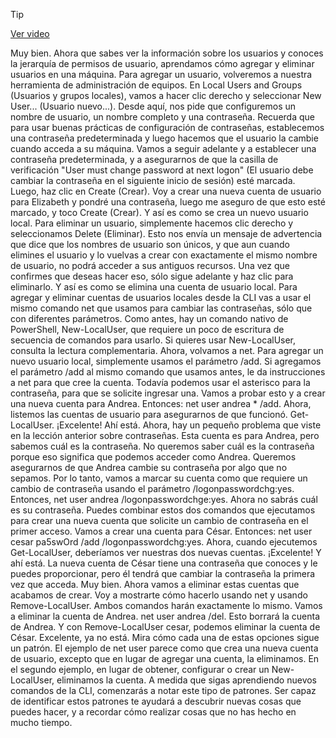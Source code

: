 > [!TIP]  
> [Ver video](https://youtu.be/Uzz-vwQVmW4)

Muy bien. Ahora que sabes ver la información sobre los usuarios y conoces la jerarquía de permisos de usuario, aprendamos cómo agregar y eliminar usuarios en una máquina. Para agregar un usuario, volveremos a nuestra herramienta de administración de equipos. En Local Users and Groups (Usuarios y grupos locales), vamos a hacer clic derecho y seleccionar New User... (Usuario nuevo...). Desde aquí, nos pide que configuremos un nombre de usuario, un nombre completo y una contraseña. Recuerda que para usar buenas prácticas de configuración de contraseñas, establecemos una contraseña predeterminada y luego hacemos que el usuario la cambie cuando acceda a su máquina. Vamos a seguir adelante y a establecer una contraseña predeterminada, y a asegurarnos de que la casilla de verificación "User must change password at next logon" (El usuario debe cambiar la contraseña en el siguiente inicio de sesión) esté marcada. Luego, haz clic en Create (Crear). Voy a crear una nueva cuenta de usuario para Elizabeth y pondré una contraseña, luego me aseguro de que esto esté marcado, y toco Create (Crear). Y así es como se crea un nuevo usuario local. Para eliminar un usuario, simplemente hacemos clic derecho y seleccionamos Delete (Eliminar). Esto nos envía un mensaje de advertencia que dice que los nombres de usuario son únicos, y que aun cuando elimines el usuario y lo vuelvas a crear con exactamente el mismo nombre de usuario, no podrá acceder a sus antiguos recursos. Una vez que confirmes que deseas hacer eso, sólo sigue adelante y haz clic para eliminarlo. Y así es como se elimina una cuenta de usuario local. Para agregar y eliminar cuentas de usuarios locales desde la CLI vas a usar el mismo comando net que usamos para cambiar las contraseñas, sólo que con diferentes parámetros. Como antes, hay un comando nativo de PowerShell, New-LocalUser, que requiere un poco de escritura de secuencia de comandos para usarlo. Si quieres usar New-LocalUser, consulta la lectura complementaria. Ahora, volvamos a net. Para agregar un nuevo usuario local, simplemente usamos el parámetro /add. Si agregamos el parámetro /add al mismo comando que usamos antes, le da instrucciones a net para que cree la cuenta. Todavía podemos usar el asterisco para la contraseña, para que se solicite ingresar una. Vamos a probar esto y a crear una nueva cuenta para Andrea. Entonces: net user andrea * /add. Ahora, listemos las cuentas de usuario para asegurarnos de que funcionó. Get-LocalUser. ¡Excelente! Ahí está. Ahora, hay un pequeño problema que viste en la lección anterior sobre contraseñas. Esta cuenta es para Andrea, pero sabemos cuál es la contraseña. No queremos saber cuál es la contraseña porque eso significa que podemos acceder como Andrea. Queremos asegurarnos de que Andrea cambie su contraseña por algo que no sepamos. Por lo tanto, vamos a marcar su cuenta como que requiere un cambio de contraseña usando el parámetro /logonpasswordchg:yes. Entonces, net user andrea /logonpasswordchge:yes. Ahora no sabrás cuál es su contraseña. Puedes combinar estos dos comandos que ejecutamos para crear una nueva cuenta que solicite un cambio de contraseña en el primer acceso. Vamos a crear una cuenta para César. Entonces: net user cesar pa5swOrd /add /logonpasswordchg:yes. Ahora, cuando ejecutemos Get-LocalUser, deberíamos ver nuestras dos nuevas cuentas. ¡Excelente! Y ahí está. La nueva cuenta de César tiene una contraseña que conoces y le puedes proporcionar, pero él tendrá que cambiar la contraseña la primera vez que acceda. Muy bien. Ahora vamos a eliminar estas cuentas que acabamos de crear. Voy a mostrarte cómo hacerlo usando net y usando Remove-LocalUser. Ambos comandos harán exactamente lo mismo. Vamos a eliminar la cuenta de Andrea. net user andrea /del. Esto borrará la cuenta de Andrea. Y con Remove-LocalUser cesar, podemos eliminar la cuenta de César. Excelente, ya no está. Mira cómo cada una de estas opciones sigue un patrón. El ejemplo de net user parece como que crea una nueva cuenta de usuario, excepto que en lugar de agregar una cuenta, la eliminamos. En el segundo ejemplo, en lugar de obtener, configurar o crear un New-LocalUser, eliminamos la cuenta. A medida que sigas aprendiendo nuevos comandos de la CLI, comenzarás a notar este tipo de patrones. Ser capaz de identificar estos patrones te ayudará a descubrir nuevas cosas que puedes hacer, y a recordar cómo realizar cosas que no has hecho en mucho tiempo.